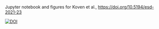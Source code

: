 Jupyter notebook and figures for Koven et al., https://doi.org/10.5194/esd-2021-23

[![DOI](https://zenodo.org/badge/148710335.svg)](https://zenodo.org/badge/latestdoi/148710335)


